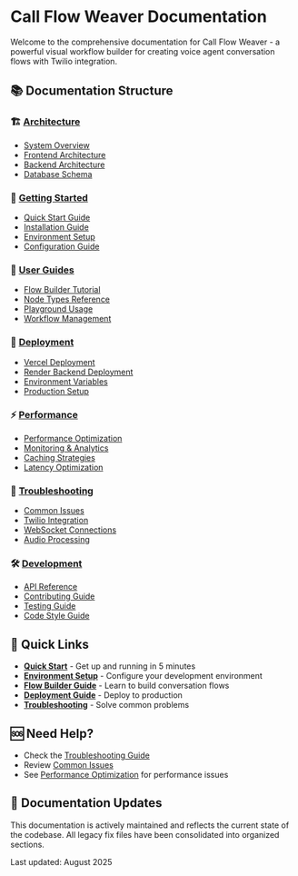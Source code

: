 # Call Flow Weaver Documentation

Welcome to the comprehensive documentation for Call Flow Weaver - a powerful visual workflow builder for creating voice agent conversation flows with Twilio integration.

## 📚 Documentation Structure

### 🏗️ [Architecture](./architecture/)
- [System Overview](./architecture/system-overview.md)
- [Frontend Architecture](./architecture/frontend.md)
- [Backend Architecture](./architecture/backend.md)
- [Database Schema](./architecture/database.md)

### 🚀 [Getting Started](./guides/)
- [Quick Start Guide](./guides/quick-start.md)
- [Installation Guide](./guides/installation.md)
- [Environment Setup](./guides/environment-setup.md)
- [Configuration Guide](./guides/configuration.md)

### 🎯 [User Guides](./guides/)
- [Flow Builder Tutorial](./guides/flow-builder.md)
- [Node Types Reference](./guides/node-types.md)
- [Playground Usage](./guides/playground.md)
- [Workflow Management](./guides/workflow-management.md)

### 🔧 [Deployment](./deployment/)
- [Vercel Deployment](./deployment/vercel.md)
- [Render Backend Deployment](./deployment/render.md)
- [Environment Variables](./deployment/environment.md)
- [Production Setup](./deployment/production.md)

### ⚡ [Performance](./performance/)
- [Performance Optimization](./performance/optimization.md)
- [Monitoring & Analytics](./performance/monitoring.md)
- [Caching Strategies](./performance/caching.md)
- [Latency Optimization](./performance/latency.md)

### 🔧 [Troubleshooting](./troubleshooting/)
- [Common Issues](./troubleshooting/common-issues.md)
- [Twilio Integration](./troubleshooting/twilio.md)
- [WebSocket Connections](./troubleshooting/websocket.md)
- [Audio Processing](./troubleshooting/audio.md)

### 🛠️ [Development](./fixes/)
- [API Reference](./fixes/api-reference.md)
- [Contributing Guide](./fixes/contributing.md)
- [Testing Guide](./fixes/testing.md)
- [Code Style Guide](./fixes/code-style.md)

## 🚀 Quick Links

- **[Quick Start](./guides/quick-start.md)** - Get up and running in 5 minutes
- **[Environment Setup](./guides/environment-setup.md)** - Configure your development environment
- **[Flow Builder Guide](./guides/flow-builder.md)** - Learn to build conversation flows
- **[Deployment Guide](./deployment/production.md)** - Deploy to production
- **[Troubleshooting](./troubleshooting/common-issues.md)** - Solve common problems

## 🆘 Need Help?

- Check the [Troubleshooting Guide](./troubleshooting/common-issues.md)
- Review [Common Issues](./troubleshooting/common-issues.md)
- See [Performance Optimization](./performance/optimization.md) for performance issues

## 📝 Documentation Updates

This documentation is actively maintained and reflects the current state of the codebase. All legacy fix files have been consolidated into organized sections.

Last updated: August 2025
